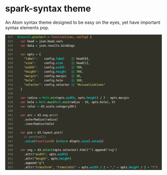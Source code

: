 # spark-syntax theme

An Atom syntax theme designed to be easy on the eyes, yet have important syntax elements pop.

![screenshot](https://raw.githubusercontent.com/Dustin-Lee/spark-syntax/master/screenshot.png)
